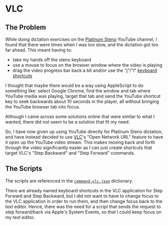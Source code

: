# VLC

## The Problem

While doing dictation exercises on the [Platinum Steno][] YouTube channel, I
found that there were times when I was too slow, and the dictation got too far
ahead. This meant having to:

- take my hands off the steno keyboard
- use a mouse to focus on the browser window where the video is playing
- drag the video progress bar back a bit and/or use the "j"/"l"
  [keyboard shortcuts][Keyboard shortcuts for YouTube]

I thought that maybe there would be a way using AppleScript to do something
like: select Google Chrome, find the window and tab where YouTube media was
playing, target that tab and send the YouTube shortcut key to seek backwards
about 10 seconds in the player, all without bringing the YouTube browser tab
into focus.

Although I came across some solutions online that were similar to what I wanted,
there did not seem to be a solution that fit my need.

So, I have now given up using YouTube directly for Platinum Steno dictation, and
have instead decided to use [VLC][]'s "Open Network URL" feature to have it open
up the YouTube video stream. This makes moving back and forth through the
video significantly easier as I can just create shortcuts that target VLC's
"Step Backward" and "Step Forward" commands.

## The Scripts

The scripts are referenced in the [`command-vlc.json`][] dictionary.

There are already named keyboard shortcuts in the VLC application for Step
Forward and Step Backward, but I did not want to have to change focus to
the VLC application in order to run them, and then change focus back to the text
editor. Hence, there was the need for a script that sends the request to step
forward/back via Apple's System Events, so that I could keep focus on my text
editor.

[AppleScript]: https://en.wikipedia.org/wiki/AppleScript
[`command-vlc.json`]: ../../../dictionaries/command/command-vlc.json
[Keyboard shortcuts for YouTube]: https://support.google.com/youtube/answer/7631406?hl=en
[Platinum Steno]: https://www.youtube.com/channel/UC-bfgyMjBdFuzhuL4Ff6XqA
[VLC]: https://www.videolan.org/vlc/
